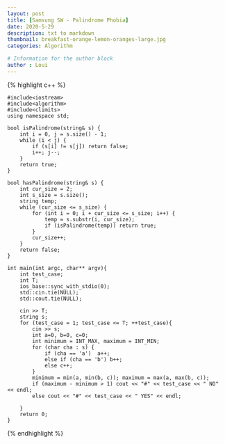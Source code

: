 ```yaml
---
layout: post
title: [Samsung SW - Palindrome Phobia]
date: 2020-5-29
description: txt to markdown
thumbnail: breakfast-orange-lemon-oranges-large.jpg
categories: Algorithm

# Information for the author block
author : Loui
---
```


{% highlight c++ %}

	﻿#include<iostream>
	#include<algorithm>
	#include<climits>
	using namespace std;
	
	bool isPalindrome(string& s) {
		int i = 0, j = s.size() - 1;
		while (i < j) {
			if (s[i] != s[j]) return false;
			i++; j--;
		}
		return true;
	}
	
	bool hasPalindrome(string& s) {
		int cur_size = 2;
		int s_size = s.size();
		string temp;
		while (cur_size <= s_size) {
			for (int i = 0; i + cur_size <= s_size; i++) {
				temp = s.substr(i, cur_size);
				if (isPalindrome(temp)) return true;
			}
			cur_size++;
		}
		return false;
	}
	
	int main(int argc, char** argv){
		int test_case;
		int T;
		ios_base::sync_with_stdio(0);
		std::cin.tie(NULL);
		std::cout.tie(NULL);
	
		cin >> T;
		string s;
		for (test_case = 1; test_case <= T; ++test_case){
			cin >> s;
			int a=0, b=0, c=0;
			int minimum = INT_MAX, maximum = INT_MIN;
			for (char cha : s) {
				if (cha == 'a')  a++;
				else if (cha == 'b') b++;
				else c++;
			}
			minimum = min(a, min(b, c)); maximum = max(a, max(b, c));
			if (maximum - minimum > 1) cout << "#" << test_case << " NO" << endl;
			else cout << "#" << test_case << " YES" << endl;
	
		}
		return 0;
	}
	
{% endhighlight %}

